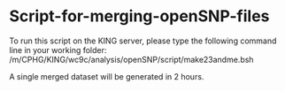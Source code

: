 # Script-for-merging-openSNP-files

To run this script on the KING server, please type the following command line in your working folder:
/m/CPHG/KING/wc9c/analysis/openSNP/script/make23andme.bsh

A single merged dataset will be generated in 2 hours.
